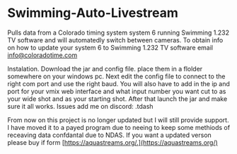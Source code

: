 # Swimming-Auto-Livestream
Pulls data from a Colorado timing system system 6 running Swimming 1.232 TV software and will automatedly switch between cameras.
To obtain info on how to update your system 6 to Swimming 1.232 TV software email info@coloradotime.com

Instalation. Download the jar and config file. place them in a flolder somewhere on your windows pc. Next edit the config file to connect to the right com port and use the right baud. You will also have to add in the ip and port for your vmix web interface and what input number you want cut to as your wide shot and as your starting shot.
After that launch the jar and make sure it all works. Issues add me on discord: .tdash

From now on this project is no longer updated but I will still provide support. I have moved it to a payed program due to neeing to keep some methiods of receaving data confdantal due to NDAS. If you want a updated verson please buy if form [https://aquastreams.org/.](https://aquastreams.org/)

